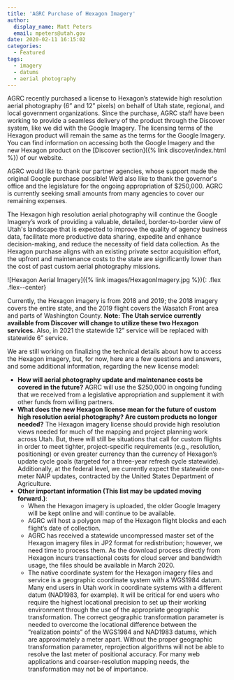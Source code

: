 ```yaml
---
title: 'AGRC Purchase of Hexagon Imagery'
author:
  display_name: Matt Peters
  email: mpeters@utah.gov
date: 2020-02-11 16:15:02
categories:
  - Featured
tags:
  - imagery
  - datums
  - aerial photography
---
```

AGRC recently purchased a license to Hexagon’s statewide high resolution aerial photography (6” and 12” pixels) on behalf of Utah state, regional, and local government organizations. Since the purchase, AGRC staff have been working to provide a seamless delivery of the product through the Discover system, like we did with the Google Imagery. The licensing terms of the Hexagon product will remain the same as the terms for the Google Imagery. You can find information on accessing both the Google Imagery and the new Hexagon product on the [Discover section]({% link discover/index.html %}) of our website.

AGRC would like to thank our partner agencies, whose support made the original Google purchase possible! We’d also like to thank the governor's office and the legislature for the ongoing appropriation of $250,000. AGRC is currently seeking small amounts from many agencies to cover our remaining expenses.

The Hexagon high resolution aerial photography will continue the Google Imagery’s work of providing a valuable, detailed, border-to-border view of Utah's landscape that is expected to improve the quality of agency business data, facilitate more productive data sharing, expedite and enhance decision-making, and reduce the necessity of field data collection. As the Hexagon purchase aligns with an existing private sector acquisition effort, the upfront and maintenance costs to the state are significantly lower than the cost of past custom aerial photography missions.

![Hexagon Aerial Imagery]({% link images/HexagonImagery.jpg %}){: .flex .flex--center}

Currently, the Hexagon imagery is from 2018 and 2019; the 2018 imagery covers the entire state, and the 2019 flight covers the Wasatch Front area and parts of Washington County. **Note: The Utah service currently available from Discover will change to utilize these two Hexagon services.** Also, in 2021 the statewide 12” service will be replaced with statewide 6” service.

We are still working on finalizing the technical details about how to access the Hexagon imagery, but, for now, here are a few questions and answers, and some additional information, regarding the new license model:

- **How will aerial photography update and maintenance costs be covered in the future?** AGRC will use the $250,000 in ongoing funding that we received from a legislative appropriation and supplement it with other funds from willing partners.
- **What does the new Hexagon license mean for the future of custom high resolution aerial photography? Are custom products no longer needed?** The Hexagon imagery license should provide high resolution views needed for much of the mapping and project planning work across Utah. But, there will still be situations that call for custom flights in order to meet tighter, project-specific requirements (e.g., resolution, positioning) or even greater currency than the currency of Hexagon’s update cycle goals (targeted for a three-year refresh cycle statewide). Additionally, at the federal level, we currently expect the statewide one-meter NAIP updates, contracted by the United States Department of Agriculture.
- **Other important information (This list may be updated moving forward.)**:
  - When the Hexagon imagery is uploaded, the older Google Imagery will be kept online and will continue to be available.
  - AGRC will host a polygon map of the Hexagon flight blocks and each flight’s date of collection.
  - AGRC has received a statewide uncompressed master set of the Hexagon imagery files in JP2 format for redistribution; however, we need time to process them. As the download process directly from Hexagon incurs transactional costs for cloud server and bandwidth usage, the files should be available in March 2020.
  - The native coordinate system for the Hexagon imagery files and service is a geographic coordinate system with a WGS1984 datum. Many end users in Utah work in coordinate systems with a different datum (NAD1983, for example). It will be critical for end users who require the highest locational precision to set up their working environment through the use of the appropriate geographic transformation. The correct geographic transformation parameter is needed to overcome the locational difference between the “realization points” of the WGS1984 and NAD1983 datums, which are approximately a meter apart. Without the proper geographic transformation parameter, reprojection algorithms will not be able to resolve the last meter of positional accuracy. For many web applications and coarser-resolution mapping needs, the transformation may not be of importance.
